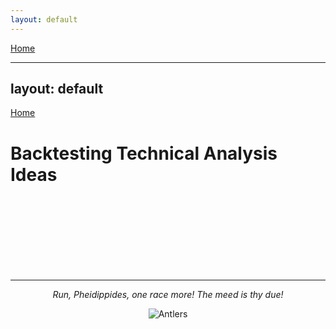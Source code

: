 ```yaml
---
layout: default
---
```



[Home](./index.html)

---
layout: default
---

[Home](./index.html)

# Backtesting Technical Analysis Ideas



<p> <br /> <br /> <br /> <br /><br /> <br /><br /> </p>

* * *

<p align="center"> <i> Run, Pheidippides, one race more! The meed is thy due! </i> </p>
<p align="center"> <img src="https://pheidippidesbane.github.io/Projects/images/android-chrome-256x256.png" alt="Antlers"> </p>
